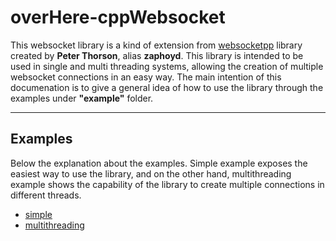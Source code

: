 # overHere-cppWebsocket
This websocket library is a kind of extension from [websocketpp](https://github.com/zaphoyd/websocketpp) library created by **Peter Thorson**, alias **zaphoyd**. This library is intended to be used in single and multi threading systems, allowing the creation of multiple websocket connections in an easy way.
The main intention of this documenation is to give a general idea of how to use the library through the examples under **"example"** folder.

---

## Examples
Below the explanation about the examples. Simple example exposes the easiest way to use the library, and on the other hand, multithreading example shows the capability of the library to create multiple connections in different threads.

* [simple](simple.md)
* [multithreading](multithreading.md)
